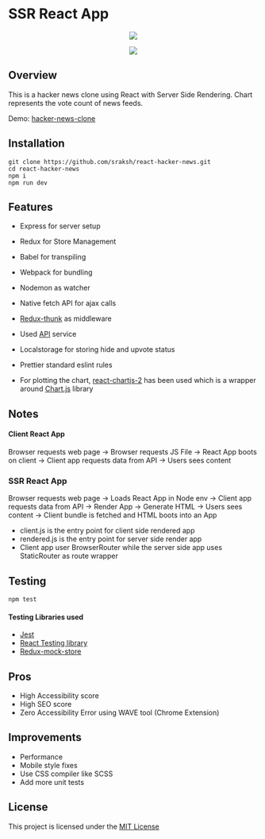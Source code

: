 # SSR React App

<p align="center"><img src="https://i.ibb.co/GdRf4rL/Screen-Shot-2020-06-16-at-1-24-49-PM.png"></p>
<p align="center"><img src="https://i.ibb.co/Dt6FNQD/Screen-Shot-2020-06-16-at-1-19-47-PM.png"></p>

## Overview

This is a hacker news clone using React with Server Side Rendering.
Chart represents the vote count of news feeds.

Demo: [hacker-news-clone](https://hacker-news-clone-sumit.herokuapp.com/)

## Installation

```
git clone https://github.com/sraksh/react-hacker-news.git
cd react-hacker-news
npm i
npm run dev
```

## Features

- Express for server setup
- Redux for Store Management
- Babel for transpiling
- Webpack for bundling
- Nodemon as watcher
- Native fetch API for ajax calls
- [Redux-thunk](https://github.com/reduxjs/redux-thunk) as middleware
- Used [API](https://hn.algolia.com/api) service
- Localstorage for storing hide and upvote status
- Prettier standard eslint rules

- For plotting the chart, [react-chartjs-2](https://github.com/jerairrest/react-chartjs-2) has been used which is a wrapper around [Chart.js](https://www.chartjs.org/docs/latest/) library

## Notes

#### Client React App

Browser requests web page -> Browser requests JS File -> React App boots on client -> Client app requests data from API -> Users sees content

### SSR React App

Browser requests web page -> Loads React App in Node env -> Client app requests data from API -> Render App -> Generate HTML -> Users sees content -> Client bundle is fetched and HTML boots into an App

- client.js is the entry point for client side rendered app
- rendered.js is the entry point for server side render app
- Client app user BrowserRouter while the server side app uses StaticRouter as route wrapper

## Testing

```
npm test
```

#### Testing Libraries used

- [Jest](https://jestjs.io/docs/en/tutorial-react)
- [React Testing library](https://github.com/testing-library/react-testing-library)
- [Redux-mock-store](https://github.com/reduxjs/redux-mock-store)

## Pros

- High Accessibility score
- High SEO score
- Zero Accessibility Error using WAVE tool (Chrome Extension)

## Improvements

- Performance
- Mobile style fixes
- Use CSS compiler like SCSS
- Add more unit tests

## License

This project is licensed under the [MIT License](LICENSE)
